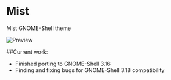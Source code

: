 # Mist
Mist GNOME-Shell theme

![Preview](http://orig05.deviantart.net/c1be/f/2015/257/4/f/mist_by_therealpadster-d8gorck.png)

##Current work:
* Finished porting to GNOME-Shell 3.16
* Finding and fixing bugs for GNOME-Shell 3.18 compatibility
